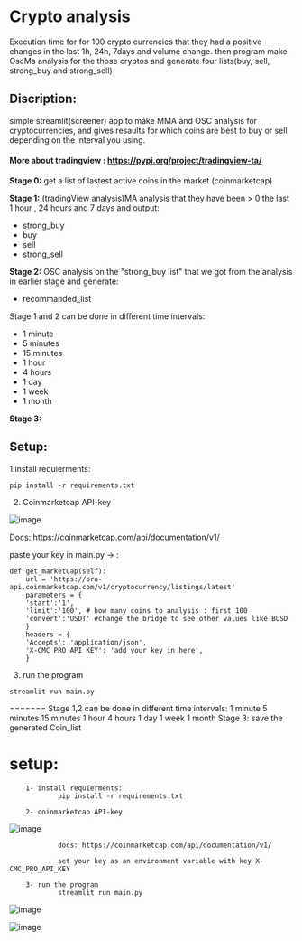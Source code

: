 # Crypto analysis

Execution time for for 100 crypto currencies that they had a positive changes in the last 1h, 24h, 7days and volume change.
then program make OscMa analysis for the those cryptos and generate four lists(buy, sell, strong_buy and strong_sell)

## Discription:
simple streamlit(screener) app to make MMA and OSC analysis for cryptocurrencies, and gives resaults for which coins are best to buy or sell depending on the interval you using.

#### More about tradingview : https://pypi.org/project/tradingview-ta/

**Stage 0:**
    get a list of lastest active coins in the market (coinmarketcap)

**Stage 1:**
    (tradingView analysis)MA analysis that they have been > 0 the last 1 hour , 24 hours and 7 days and output:
- strong_buy
- buy
- sell
- strong_sell

**Stage 2:**
    OSC analysis on the "strong_buy list" that we got from the analysis in earlier stage and generate: 
- recommanded_list
        

Stage 1 and 2 can be done in different time intervals:
- 1 minute
- 5 minutes
- 15 minutes
- 1 hour
- 4 hours
- 1 day
- 1 week
- 1 month

**Stage 3:**

## Setup:
1.install requierments:
```
pip install -r requirements.txt
```

2. Coinmarketcap API-key

![image](https://user-images.githubusercontent.com/17545900/116851923-a6df8080-abf3-11eb-9ad2-66b6aa6e3667.png)

Docs: https://coinmarketcap.com/api/documentation/v1/

paste your key in main.py -> :

```
def get_marketCap(self):
    url = 'https://pro-api.coinmarketcap.com/v1/cryptocurrency/listings/latest'
    parameters = {
    'start':'1',
    'limit':'100', # how many coins to analysis : first 100
    'convert':'USDT' #change the bridge to see other values like BUSD
    }
    headers = {
    'Accepts': 'application/json',
    'X-CMC_PRO_API_KEY': 'add your key in here',   
    }
```

3. run the program
```
streamlit run main.py
```
=======
        Stage 1,2 can be done in different time intervals:
            1 minute
            5 minutes
            15 minutes
            1 hour
            4 hours
            1 day
            1 week
            1 month
        Stage 3: save the generated Coin_list

# setup:
        1- install requierments:
                pip install -r requirements.txt

        2- coinmarketcap API-key
![image](https://user-images.githubusercontent.com/17545900/116851923-a6df8080-abf3-11eb-9ad2-66b6aa6e3667.png)

                docs: https://coinmarketcap.com/api/documentation/v1/

                set your key as an environment variable with key X-CMC_PRO_API_KEY

        3- run the program
                streamlit run main.py
![image]("https://user-images.githubusercontent.com/17545900/143775971-30f111ca-757b-4727-bbb0-611248201de9.png)

![image](https://user-images.githubusercontent.com/17545900/143775894-4c047f9d-54d3-4a4c-a743-8b0ff9ce3126.png)

